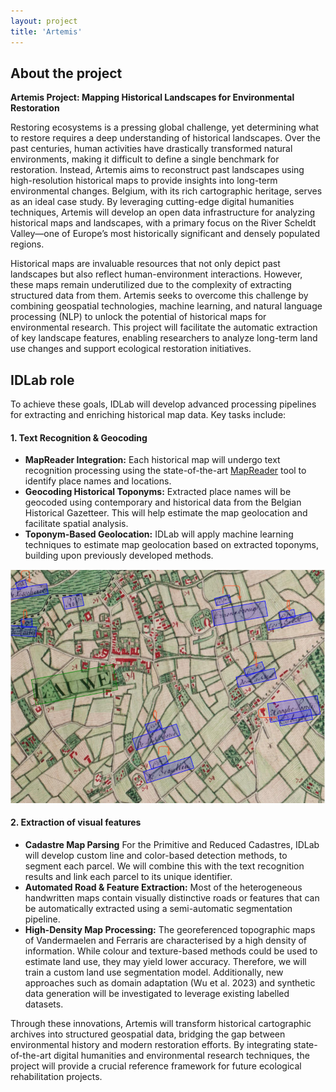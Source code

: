 ```yaml
---
layout: project
title: 'Artemis'
---
```


## About the project

**Artemis Project: Mapping Historical Landscapes for Environmental Restoration**

Restoring ecosystems is a pressing global challenge, yet determining what to restore requires a deep understanding of historical landscapes. Over the past centuries, human activities have drastically transformed natural environments, making it difficult to define a single benchmark for restoration. Instead, Artemis aims to reconstruct past landscapes using high-resolution historical maps to provide insights into long-term environmental changes. Belgium, with its rich cartographic heritage, serves as an ideal case study. By leveraging cutting-edge digital humanities techniques, Artemis will develop an open data infrastructure for analyzing historical maps and landscapes, with a primary focus on the River Scheldt Valley—one of Europe’s most historically significant and densely populated regions.

Historical maps are invaluable resources that not only depict past landscapes but also reflect human-environment interactions. However, these maps remain underutilized due to the complexity of extracting structured data from them. Artemis seeks to overcome this challenge by combining geospatial technologies, machine learning, and natural language processing (NLP) to unlock the potential of historical maps for environmental research. This project will facilitate the automatic extraction of key landscape features, enabling researchers to analyze long-term land use changes and support ecological restoration initiatives.

## IDLab role
To achieve these goals, IDLab will develop advanced processing pipelines for extracting and enriching historical map data. Key tasks include:

#### 1. Text Recognition & Geocoding
- **MapReader Integration:** Each historical map will undergo text recognition processing using the state-of-the-art [MapReader](https://mapreader.readthedocs.io/) tool to identify place names and locations.
- **Geocoding Historical Toponyms:** Extracted place names will be geocoded using contemporary and historical data from the Belgian Historical Gazetteer. This will help estimate the map geolocation and facilitate spatial analysis.
- **Toponym-Based Geolocation:** IDLab will apply machine learning techniques to estimate map geolocation based on extracted toponyms, building upon previously developed methods.

![Text Recognition](/assets/img/projects/ARTEMIS/artemis_crop.png "Text Recognition")


#### 2. Extraction of visual features
- **Cadastre Map Parsing** For the Primitive and Reduced Cadastres, IDLab will develop custom line and color-based detection methods, to segment each parcel. We will combine this with the text recognition results and link each parcel to its unique identifier.
- **Automated Road & Feature Extraction:** Most of the heterogeneous handwritten maps contain visually distinctive roads or features that can be automatically extracted using a semi-automatic segmentation pipeline. 
- **High-Density Map Processing:** The georeferenced topographic maps of Vandermaelen and Ferraris are characterised by a high
density of information. While colour and texture-based methods could be used to estimate land use,
they may yield lower accuracy. Therefore, we will train a custom land use segmentation model. Additionally, new approaches such as domain adaptation (Wu et al. 2023) and synthetic
data generation will be investigated to leverage existing labelled datasets.

Through these innovations, Artemis will transform historical cartographic archives into structured geospatial data, bridging the gap between environmental history and modern restoration efforts. By integrating state-of-the-art digital humanities and environmental research techniques, the project will provide a crucial reference framework for future ecological rehabilitation projects.




